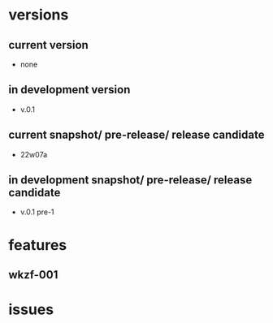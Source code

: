 # versions

## current version
- none
## in development version
- v.0.1
## current snapshot/ pre-release/ release candidate
- 22w07a
## in development snapshot/ pre-release/ release candidate
- v.0.1 pre-1

# features

## wkzf-001 

# issues

